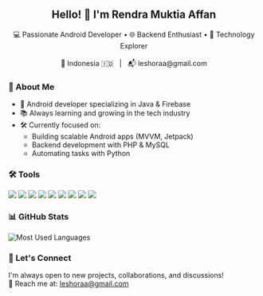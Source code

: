 <h2 align="center">Hello! 👋 I'm Rendra Muktia Affan</h2>

<p align="center">
  💻 Passionate Android Developer • 🌐 Backend Enthusiast • 🚀 Technology Explorer  
  <br><br>
  📍 Indonesia 🇮🇩 &nbsp; | &nbsp; 📬 leshoraa@gmail.com
</p>

### 💼 About Me
- 📱 Android developer specializing in Java & Firebase
- 📚 Always learning and growing in the tech industry
- 🛠 Currently focused on:
  - Building scalable Android apps (MVVM, Jetpack)
  - Backend development with PHP & MySQL
  - Automating tasks with Python

### 🛠 Tools
<p>
  <img src="https://img.shields.io/badge/Java-007396?style=flat-square&logo=java&logoColor=white"/>
  <img src="https://img.shields.io/badge/Android-3DDC84?style=flat-square&logo=android&logoColor=white"/>
  <img src="https://img.shields.io/badge/Firebase-FFCA28?style=flat-square&logo=firebase&logoColor=black"/>
  <img src="https://img.shields.io/badge/Python-3776AB?style=flat-square&logo=python&logoColor=white"/>
  <img src="https://img.shields.io/badge/PHP-777BB4?style=flat-square&logo=php&logoColor=white"/>
  <img src="https://img.shields.io/badge/MySQL-4479A1?style=flat-square&logo=mysql&logoColor=white"/>
  <img src="https://img.shields.io/badge/Flutter-02569B?style=flat-square&logo=flutter&logoColor=white"/>
  <img src="https://img.shields.io/badge/XML-00599C?style=flat-square&logo=xml&logoColor=white"/>
  <img src="https://img.shields.io/badge/C++-00599C?style=flat-square&logo=cplusplus&logoColor=white"/>
</p>

### 📊 GitHub Stats
<p>
 <img src="https://github-readme-stats.vercel.app/api/top-langs/?username=Leshoraa&layout=compact&theme=tokyonight" alt="Most Used Languages"/>
  <br>
</p>

### 🤝 Let's Connect
I'm always open to new projects, collaborations, and discussions!  
📩 Reach me at: [leshoraa@gmail.com](mailto:leshoraa@gmail.com)
